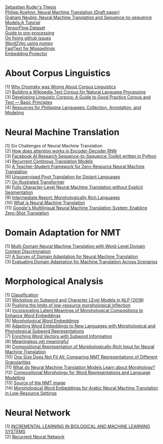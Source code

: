 [Sebastian Ruder's Thesis](http://ruder.io/thesis/neural_transfer_learning_for_nlp.pdf) \
[Philipp Koehnn: Neural Machine Translation (Draft paper)](https://arxiv.org/pdf/1709.07809.pdf) \
[Graham Neubig: Neural Machine Translation and Sequence-to-sequence Models:A Tutorial](https://arxiv.org/pdf/1703.01619.pdf) \
[TensorFlow Dataset](https://www.tensorflow.org/datasets/overview) \
[Guide to pre-processing](https://www.kdnuggets.com/2018/08/practitioners-guide-processing-understanding-text-2.html) \
[On fixing github issues](https://github.community/t5/How-to-use-Git-and-GitHub/git-clone-is-not-working-for-a-private-repo/td-p/2513) \
[Word2Vec using numpy](https://github.com/DerekChia/word2vec_numpy) \
[FastText for Misspellings](https://ai.facebook.com/blog/-a-new-model-for-word-embeddings-that-are-resilient-to-misspellings-/) \
[Embedding Projector](https://medium.com/@aakashchotrani/visualizing-your-own-word-embeddings-using-tensorflow-688b3a7750ee) 

# About Corpus Linguistics
[1] [Why Chomsky was Wrong About Corpus Linguistics](https://corplingstats.wordpress.com/2016/11/02/why-chomsky-was-wrong/) \
[2] [Building a Wikipedia Text Corpus for Natural Language Processing](https://www.kdnuggets.com/2017/11/building-wikipedia-text-corpus-nlp.html) \
[3] [Developing Linguistic Corpora: A Guide to Good Practice Corpus and Text — Basic Principles](https://ota.ox.ac.uk/documents/creating/dlc/chapter1.htm) \
[4] [Resources for Philippine Languages: Collection, Annotation, and Modeling](https://www.aclweb.org/anthology/Y16-3015 (http://bit.ly/1MpcFoT))

# Neural Machine Translation
[1] Six Challenges of Neural Machine Translation \
[2] [How does attention works in Encoder-Decoder RNN](https://machinelearningmastery.com/how-does-attention-work-in-encoder-decoder-recurrent-neural-networks/) \
[3] [Facebook AI Research Sequence-to-Sequence Toolkit written in Python](https://github.com/pytorch/fairseq)\
[4] [Recurrent Continous Translation Models](https://www.aclweb.org/anthology/D13-1176)\
[5] [A Teacher-Student Framework for Zero-Resource Neural Machine Translation](https://arxiv.org/pdf/1705.00753.pdf)\
[6] [Unsupervised Pivot Translation for Distant Languages](https://www.aclweb.org/anthology/P19-1017)\
[7] [On Illustrated Transformer](http://jalammar.github.io/illustrated-transformer/)\
[8] [Fully Character-Level Neural Machine Translation without Explicit Segmentation](https://www.aclweb.org/anthology/Q17-1026)\
[9] [Intermediate Report: Morphologically Rich Languages](http://www.qt21.eu/wp-content/uploads/2017/07/QT21-D2.1-final.pdf)\
[10] [What is Neural Machine Translation](https://towardsdatascience.com/neural-machine-translation-15ecf6b0b)\
[11] [Google's Multilingual Neural Machine Translation System: Enabling Zero-Shot Translation](https://arxiv.org/abs/1611.04558)


# Domain Adaptation for NMT
[1] [Multi-Domain Neural Machine Translation with Word-Level Domain Context Discrimination](https://www.aclweb.org/anthology/D18-1041) \
[2] [A Survey of Domain Adaptation for Neural Machine Translation](https://arxiv.org/pdf/1806.00258.pdf) \
[3] [Evaluating Domain Adaptation for Machine Translation Across Scenarios](https://www.aclweb.org/anthology/L18-1002)

# Morphological Analysis
[1] [Classification](https://machinelearnings.co/text-classification-using-neural-networks-f5cd7b8765c6) \
[2] [Workshop on Subword and Character LEvel Models in NLP (2018)](https://aclweb.org/anthology/events/sclem-2018/) \
[3] [Pushing the limits of low-resource morphological inflection](https://arxiv.org/pdf/1908.05838.pdf) \
[4] [Incorporating Latent Meanings of Morphological Compositions to Enhance Word Embeddings](https://www.aclweb.org/anthology/P18-1114) \
[5] [Morphological Word Embeddings](https://arxiv.org/pdf/1907.02423.pdf) \
[6] [Adapting Word Embeddings to New Languages with Morphological and Phonological Subword Representations]( http://www.cs.cmu.edu/~jgc/publication/Adapting%20Word%20Embeddings%20to%20New%20Languages%20with%20Morphological%20and%20Phonological%20Subword%20Representations.pdf) \
[7] [Enriching Word Vectors with Subword Information](https://arxiv.org/pdf/1607.04606.pdf) \
[8] [Meaningless yet meaningful](https://aclweb.org/anthology/W18-1207) \
[9] [Compositional Representation of Morphologically-Rich Input for Neural Machine Translation](https://www.aclweb.org/anthology/P18-2049.pdf) \
[10] [One Size Does Not Fit All: Comparing NMT Representations of Different Granularities](http://www.statmt.org/OSMOSES/naacl-19.pdf) \
[11] [What do Neural Machine Translation Models Learn about Morphology?](http://statmt.org/OSMOSES/morphology17.pdf) \
[12] [Compositional Morphology for Word Representations and Language Modelling](http://proceedings.mlr.press/v32/botha14.pdf) \
[13] [Source of the NMT image](https://github.com/tensorflow/nmt/issues/231) \
[14] [Morphological Word Embeddings for Arabic Neural Machine Translation in Low-Resource Settings](https://www.aclweb.org/anthology/W18-1201.pdf)


# Neural Network
[1] [INCREMENTAL LEARNING IN BIOLOGICAL AND MACHINE LEARNING SYSTEMS](https://pdfs.semanticscholar.org/49d4/4313f34edb97b55dfadb7cbe503adccccd17.pdf) \
[2] [Recurrent Neural Network](http://www.wildml.com/2015/09/recurrent-neural-networks-tutorial-part-1-introduction-to-rnns/)


